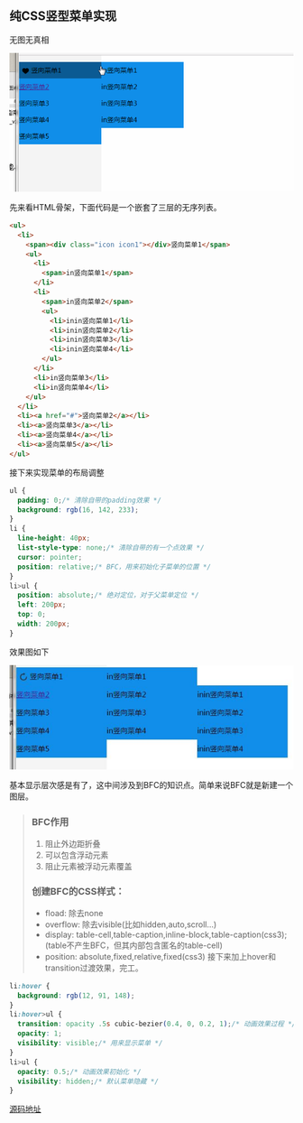 ## 纯CSS竖型菜单实现
无图无真相

![](./image/menu.gif)

先来看HTML骨架，下面代码是一个嵌套了三层的无序列表。
```html
<ul>
  <li>
    <span><div class="icon icon1"></div>竖向菜单1</span>
    <ul>
      <li>
        <span>in竖向菜单1</span>
      </li>
      <li>
        <span>in竖向菜单2</span>
        <ul>
          <li>inin竖向菜单1</li>
          <li>inin竖向菜单2</li>
          <li>inin竖向菜单3</li>
          <li>inin竖向菜单4</li>
        </ul>
      </li>
      <li>in竖向菜单3</li>
      <li>in竖向菜单4</li>
    </ul>
  </li>
  <li><a href="#">竖向菜单2</a></li>
  <li><a>竖向菜单3</a></li>
  <li><a>竖向菜单4</a></li>
  <li><a>竖向菜单5</a></li>
</ul>
```
接下来实现菜单的布局调整
```css
ul {
  padding: 0;/* 清除自带的padding效果 */
  background: rgb(16, 142, 233);
}
li {
  line-height: 40px;
  list-style-type: none;/* 清除自带的有一个点效果 */
  cursor: pointer;
  position: relative;/* BFC，用来初始化子菜单的位置 */
}
li>ul {
  position: absolute;/* 绝对定位，对于父菜单定位 */
  left: 200px;
  top: 0;
  width: 200px;
}
```
效果图如下

![](./image/menu1.jpg)

基本显示层次感是有了，这中间涉及到BFC的知识点。简单来说BFC就是新建一个图层。
> ### BFC作用
>1. 阻止外边距折叠
>2. 可以包含浮动元素
>3. 阻止元素被浮动元素覆盖
> ### 创建BFC的CSS样式：
> * fload: 除去none
> * overflow: 除去visible(比如hidden,auto,scroll...)
> * display: table-cell,table-caption,inline-block,table-caption(css3);(table不产生BFC，但其内部包含匿名的table-cell)
> * position: absolute,fixed,relative,fixed(css3)
接下来加上hover和transition过渡效果，完工。
```css
li:hover {
  background: rgb(12, 91, 148);
}
li:hover>ul {
  transition: opacity .5s cubic-bezier(0.4, 0, 0.2, 1);/* 动画效果过程 */
  opacity: 1;
  visibility: visible;/* 用来显示菜单 */
}
li>ul {
  opacity: 0.5;/* 动画效果初始化 */
  visibility: hidden;/* 默认菜单隐藏 */
}
```
[源码地址](./source/menu.html)